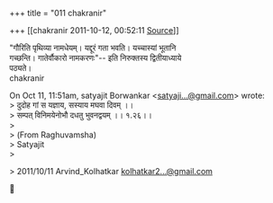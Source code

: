 +++
title = "011 chakranir"

+++
[[chakranir	2011-10-12, 00:52:11 [Source](https://groups.google.com/g/samskrita/c/Gt6RpF_OdiA)]]



"गौरिति पृथिव्या नामधेयम्। यद्दूरं गता भवति। यच्चास्यां भूतानि  
गच्छन्ति। गातेर्वौकारो नामकरणः"-- इति निरुक्तस्य द्वितीयाध्याये  
पठ्यते।  
chakranir

On Oct 11, 11:51am, satyajit Borwankar \<[satyaji...@gmail.com]()\> wrote:  
\> दुदोह गां स यज्ञाय, सस्याय मघवा दिवम् ।।  
\> सम्पत् विनिमयेनोभौ दधतु भुवनद्वयम् ।। १.२६।।  
\>  
\> (From Raghuvamsha)  
\> Satyajit  
\>  

\> 2011/10/11 Arvind_Kolhatkar [kolhatkar2...@gmail.com]()



